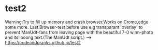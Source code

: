 # test2
Warning:Try to fill up memory and crash browser.Works on Crome,edge some more.   Last Browser-test before use e.g transparant 'overlay' to prevent ManUdt-fans from leaving page with the beautiful 7-0 winn-photo and its looong text.(The ManUdt script.) --> https://codeandpranks.github.io/test2
